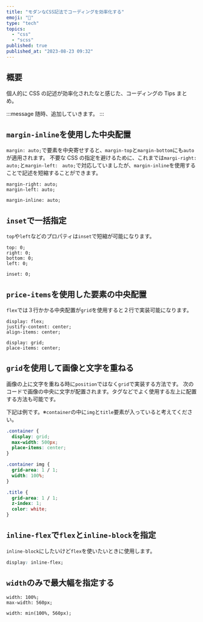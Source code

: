 ```yaml
---
title: "モダンなCSS記法でコーディングを効率化する"
emoji: "📑"
type: "tech"
topics:
  - "css"
  - "scss"
published: true
published_at: "2023-08-23 09:32"
---
```


## 概要

個人的に CSS の記述が効率化されたなと感じた、コーディングの Tips まとめ。

:::message
随時、追加していきます。
:::

## `margin-inline`を使用した中央配置

`margin: auto;`で要素を中央寄せすると、`margin-top`と`margin-bottom`にも`auto`が適用されます。
不要な CSS の指定を避けるために、これまでは`margi-right: auto;`と`margin-left:　auto;`で対応していましたが、`margin-inline`を使用することで記述を短縮することができます。

```css:従来の方法
margin-right: auto;
margin-left: auto;
```

```css:margin-inlineを使用した例
margin-inline: auto;
```

## `inset`で一括指定

`top`や`left`などのプロパティは`inset`で短縮が可能になります。

```css:従来の方法
top: 0;
right: 0;
bottom: 0;
left: 0;
```

```css:insetを使用した例
inset: 0;
```

## `price-items`を使用した要素の中央配置

`flex`では３行かかる中央配置が`grid`を使用すると２行で実装可能になります。

```css:従来の方法
display: flex;
justify-content: center;
align-items: center;
```

```css:gridを使用した例
display: grid;
place-items: center;
```

## `grid`を使用して画像と文字を重ねる

画像の上に文字を重ねる時に`position`ではなく`grid`で実装する方法です。
次のコードで画像の中央に文字が配置されます。タグなどでよく使用する左上に配置する方法も可能です。

下記は例です。※`container`の中に`img`と`title`要素が入っていると考えてください。

```css:style.css
.container {
  display: grid;
  max-width: 500px;
  place-items: center;
}

.container img {
  grid-area: 1 / 1;
  width: 100%;
}

.title {
  grid-area: 1 / 1;
  z-index: 1;
  color: white;
}
```

## `inline-flex`で`flex`と`inline-block`を指定

`inline-block`にしたいけど`flex`を使いたいときに使用します。

```css:style.css
display: inline-flex;
```

## `width`のみで最大幅を指定する

```css:従来の方法
width: 100%;
max-width: 560px;
```

```css:widthだけで指定する方法
width: min(100%, 560px);
```
